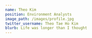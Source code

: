 ```yaml
---
name: Theo Kim
position: Environment Analysts
image_path: /images/profile.jpg
twitter_username: Theo Tae Ho Kim
blurb: Life was longer than I thought
---
```

